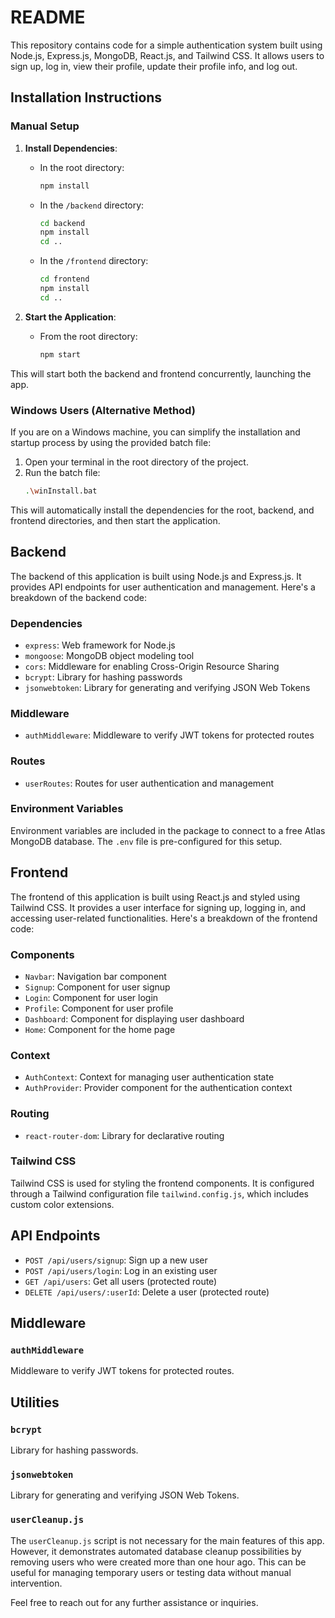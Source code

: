 
# README

This repository contains code for a simple authentication system built using Node.js, Express.js, MongoDB, React.js, and Tailwind CSS. It allows users to sign up, log in, view their profile, update their profile info, and log out.

## Installation Instructions

### Manual Setup

1. **Install Dependencies**:
    - In the root directory:
      ```sh
      npm install
      ```
    - In the `/backend` directory:
      ```sh
      cd backend
      npm install
      cd ..
      ```
    - In the `/frontend` directory:
      ```sh
      cd frontend
      npm install
      cd ..
      ```

2. **Start the Application**:
    - From the root directory:
      ```sh
      npm start
      ```

This will start both the backend and frontend concurrently, launching the app.

### Windows Users (Alternative Method)

If you are on a Windows machine, you can simplify the installation and startup process by using the provided batch file:

1. Open your terminal in the root directory of the project.
2. Run the batch file:
    ```sh
    .\winInstall.bat
    ```

This will automatically install the dependencies for the root, backend, and frontend directories, and then start the application.

## Backend

The backend of this application is built using Node.js and Express.js. It provides API endpoints for user authentication and management. Here's a breakdown of the backend code:

### Dependencies

- `express`: Web framework for Node.js
- `mongoose`: MongoDB object modeling tool
- `cors`: Middleware for enabling Cross-Origin Resource Sharing
- `bcrypt`: Library for hashing passwords
- `jsonwebtoken`: Library for generating and verifying JSON Web Tokens

### Middleware

- `authMiddleware`: Middleware to verify JWT tokens for protected routes

### Routes

- `userRoutes`: Routes for user authentication and management

### Environment Variables

Environment variables are included in the package to connect to a free Atlas MongoDB database. The `.env` file is pre-configured for this setup.

## Frontend

The frontend of this application is built using React.js and styled using Tailwind CSS. It provides a user interface for signing up, logging in, and accessing user-related functionalities. Here's a breakdown of the frontend code:

### Components

- `Navbar`: Navigation bar component
- `Signup`: Component for user signup
- `Login`: Component for user login
- `Profile`: Component for user profile
- `Dashboard`: Component for displaying user dashboard
- `Home`: Component for the home page

### Context

- `AuthContext`: Context for managing user authentication state
- `AuthProvider`: Provider component for the authentication context

### Routing

- `react-router-dom`: Library for declarative routing

### Tailwind CSS

Tailwind CSS is used for styling the frontend components. It is configured through a Tailwind configuration file `tailwind.config.js`, which includes custom color extensions.

## API Endpoints

- `POST /api/users/signup`: Sign up a new user
- `POST /api/users/login`: Log in an existing user
- `GET /api/users`: Get all users (protected route)
- `DELETE /api/users/:userId`: Delete a user (protected route)

## Middleware

### `authMiddleware`

Middleware to verify JWT tokens for protected routes.

## Utilities

### `bcrypt`

Library for hashing passwords.

### `jsonwebtoken`

Library for generating and verifying JSON Web Tokens.

### `userCleanup.js`

The `userCleanup.js` script is not necessary for the main features of this app. However, it demonstrates automated database cleanup possibilities by removing users who were created more than one hour ago. This can be useful for managing temporary users or testing data without manual intervention.

Feel free to reach out for any further assistance or inquiries.
